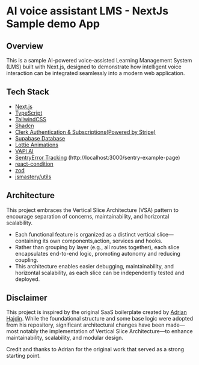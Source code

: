 # AI voice assistant LMS - NextJs Sample demo App

## Overview
This is a sample AI-powered voice-assisted Learning Management System (LMS) built with Next.js, designed to demonstrate how intelligent voice interaction can be integrated seamlessly into a modern web application.

## Tech Stack
- [Next.js](https://nextjs.org/)
- [TypeScript](https://www.typescriptlang.org/)
- [TailwindCSS](https://tailwindcss.com/)
- [Shadcn](https://ui.shadcn.com/)
- [Clerk Authentication & Subscriptions(Powered by Stripe)](https://clerk.com/)
- [Supabase Database](https://supabase.com/) 
- [Lottie Animations](https://lottiefiles.com/)
- [VAPI AI](https://vapi.ai/)
- [SentryError Tracking](https://sentry.io/) (http://localhost:3000/sentry-example-page)
- [react-condition](https://www.npmjs.com/package/@yookue/react-condition)
- [zod](https://zod.dev/)
- [jsmastery/utils](https://www.npmjs.com/package/@jsmastery/utils)

## Architecture
This project embraces the Vertical Slice Architecture (VSA) pattern to encourage separation of concerns, maintainability, and horizontal scalability.
- Each functional feature  is organized as a distinct vertical slice—containing its own components,action, services and hooks.
- Rather than grouping by layer (e.g., all routes together), each slice encapsulates end-to-end logic, promoting autonomy and reducing coupling.
- This architecture enables easier debugging, maintainability, and horizontal scalability, as each slice can be independently tested and deployed.

## Disclaimer
This project is inspired by the original SaaS boilerplate created by [Adrian Hajdin](https://github.com/adrianhajdin/saas-app). While the foundational structure and some base logic were adopted from his repository, significant architectural changes have been made—most notably the implementation of Vertical Slice Architecture—to enhance maintainability, scalability, and modular design.

Credit and thanks to Adrian for the original work that served as a strong starting point.